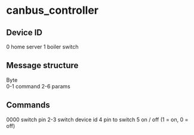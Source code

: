 # canbus_controller

## Device ID

0   home server
1   boiler switch

## Message structure

Byte    
0-1     command
2-6     params    


## Commands

0000    switch pin
            2-3     switch device id
            4       pin to switch
            5       on / off (1 = on, 0 = off)

